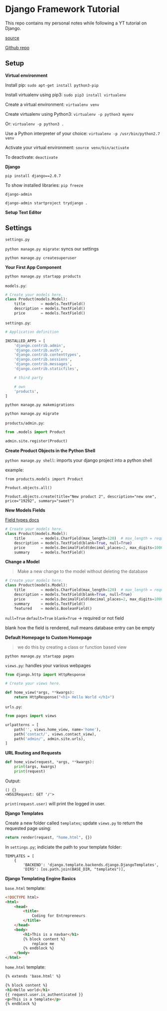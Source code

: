 # Django Framework Tutorial

This repo contains my personal notes while following a YT tutorial on Django.

[source](https://www.youtube.com/watch?v=F5mRW0jo-U4)

[Github repo](https://github.com/codingforentrepreneurs/Try-Django)

## Setup

**Virtual environment**

Install pip: `sudo apt-get install python3-pip`

Install virtualenv using pip3: `sudo pip3 install virtualenv`

Create a virtual environment: `virtualenv venv`

Create virtualenv using Python3: `virtualenv -p python3 myenv`

Or: `virtualenv -p python3 .`

Use a Python interpreter of your choice: `virtualenv -p /usr/bin/python2.7 venv`

Activate your virtual environment: `source venv/bin/activate`

To deactivate: `deactivate`

**Django**

`pip install django==2.0.7`

To show installed libraries: `pip freeze`

`django-admin`

`django-admin startproject trydjango .`

**Setup Text Editor**

## Settings

`settings.py`

`python manage.py migrate`: syncs our settings

`python manage.py createsuperuser`

**Your First App Component**

`python manage.py startapp products`

`models.py`:

```python
# Create your models here.
class Product(models.Model):
    title       = models.TextField()
    description = models.TextField()
    price       = models.TextField()
```

`settings.py`:

```py
# Application definition

INSTALLED_APPS = [
    'django.contrib.admin',
    'django.contrib.auth',
    'django.contrib.contenttypes',
    'django.contrib.sessions',
    'django.contrib.messages',
    'django.contrib.staticfiles',

    # third party

    # own
    'products',
]
```

`python manage.py makemigrations`

`python manage.py migrate`

`products/admin.py`:

```py
from .models import Product

admin.site.register(Product)
```

**Create Product Objects in the Python Shell**

`python manage.py shell`: imports your django project into a python shell

example: 

`from products.models import Product`

`Product.objects.all()`

`Product.objects.create(title="New product 2", description="new one", price="19292", summary="sweet")`

**New Models Fields**

[Field types docs](https://docs.djangoproject.com/en/2.0/ref/models/fields/#field-types)

```py
# Create your models here.
class Product(models.Model):
    title       = models.CharField(max_length=120)  # max_length = required
    description = models.TextField(blank=True, null=True)
    price       = models.DecimalField(decimal_places=2, max_digits=1000)
    summary     = models.TextField()
```

**Change a Model**

> Make a new change to the model without deleting the database

```py
# Create your models here.
class Product(models.Model):
    title       = models.CharField(max_length=120)  # max_length = required
    description = models.TextField(blank=True, null=True)
    price       = models.DecimalField(decimal_places=2, max_digits=1000)
    summary     = models.TextField()
    featured    = models.BooleanField()
```

`null=True`
`default=True`
`blank=True` -> required or not field

blank how the field is rendered, null means database entry can be empty

**Default Homepage to Custom Homepage**

> we do this by creating a class or function based view

`python manage.py startapp pages`

`views.py`: handles your various webpages

```py
from django.http import HttpResponse

# Create your views here.

def home_view(*args, **kwargs):
    return HttpResponse("<h1> Hello World </h1>")
```

`urls.py`:

```py
from pages import views

urlpatterns = [
    path('', views.home_view, name='home'),
    path('contact/', views.contact_view),
    path('admin/', admin.site.urls),
]
```

**URL Routing and Requests**

```py
def home_view(request, *args, **kwargs):
    print(args, kwargs)
    print(request)
```

Output:

```
() {}
<WSGIRequest: GET '/'>
```

`print(request.user)` will print the logged in user.

**Django Templates**

Create a new folder called `templates`; update `views.py` to return the requested page using:

```py
return render(request, "home.html", {})
```

In `settings.py`; indiciate the path to your template folder:

```
TEMPLATES = [
    {
        'BACKEND': 'django.template.backends.django.DjangoTemplates',
        'DIRS': [os.path.join(BASE_DIR, "templates")],
```

**Django Templating Engine Basics**

`base.html` template:

```html
<!DOCTYPE html>
<html>
    <head>
        <title>
            Coding for Entrepreneurs
        </title>
    </head>
    <body>
        <h1>This is a navbar</h1>
        {% block content %}
            replace me
        {% endblock %}
    </body>
</html>
```

`home.html` template:

```html
{% extends 'base.html' %}

{% block content %}
<h1>Hello world</h1>
{{ request.user.is_authenticated }}
<p>This is a template</p>
{% endblock %}
```






